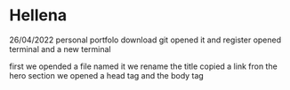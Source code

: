 # Hellena
26/04/2022
personal portfolo
download git 
opened it and register
opened terminal and a new terminal

first we opended a file named it 
we rename the title
copied a link fron the hero section 
we opened a head tag and the body tag